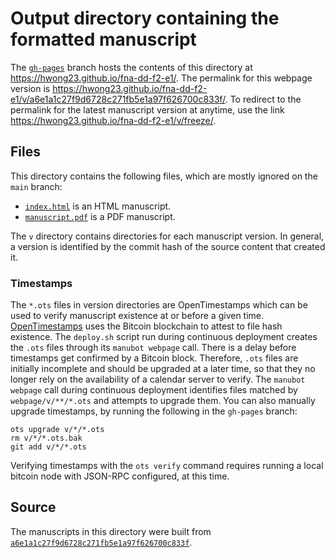 # Output directory containing the formatted manuscript

The [`gh-pages`](https://github.com/hwong23/fna-dd-f2-e1/tree/gh-pages) branch hosts the contents of this directory at <https://hwong23.github.io/fna-dd-f2-e1/>.
The permalink for this webpage version is <https://hwong23.github.io/fna-dd-f2-e1/v/a6e1a1c27f9d6728c271fb5e1a97f626700c833f/>.
To redirect to the permalink for the latest manuscript version at anytime, use the link <https://hwong23.github.io/fna-dd-f2-e1/v/freeze/>.

## Files

This directory contains the following files, which are mostly ignored on the `main` branch:

+ [`index.html`](index.html) is an HTML manuscript.
+ [`manuscript.pdf`](manuscript.pdf) is a PDF manuscript.

The `v` directory contains directories for each manuscript version.
In general, a version is identified by the commit hash of the source content that created it.

### Timestamps

The `*.ots` files in version directories are OpenTimestamps which can be used to verify manuscript existence at or before a given time.
[OpenTimestamps](https://opentimestamps.org/) uses the Bitcoin blockchain to attest to file hash existence.
The `deploy.sh` script run during continuous deployment creates the `.ots` files through its `manubot webpage` call.
There is a delay before timestamps get confirmed by a Bitcoin block.
Therefore, `.ots` files are initially incomplete and should be upgraded at a later time, so that they no longer rely on the availability of a calendar server to verify.
The `manubot webpage` call during continuous deployment identifies files matched by `webpage/v/**/*.ots` and attempts to upgrade them.
You can also manually upgrade timestamps, by running the following in the `gh-pages` branch:

```shell
ots upgrade v/*/*.ots
rm v/*/*.ots.bak
git add v/*/*.ots
```

Verifying timestamps with the `ots verify` command requires running a local bitcoin node with JSON-RPC configured, at this time.

## Source

The manuscripts in this directory were built from
[`a6e1a1c27f9d6728c271fb5e1a97f626700c833f`](https://github.com/hwong23/fna-dd-f2-e1/commit/a6e1a1c27f9d6728c271fb5e1a97f626700c833f).
